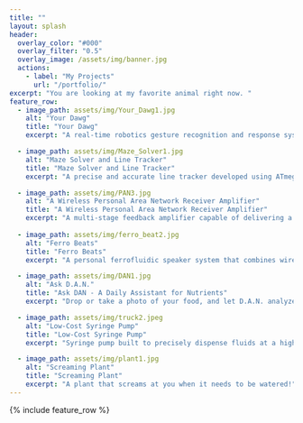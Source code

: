 ```yaml
---
title: ""
layout: splash
header:
  overlay_color: "#000"
  overlay_filter: "0.5"
  overlay_image: /assets/img/banner.jpg
  actions:
    - label: "My Projects"
      url: "/portfolio/"
excerpt: "You are looking at my favorite animal right now. "
feature_row:
  - image_path: assets/img/Your_Dawg1.jpg
    alt: "Your Dawg"
    title: "Your Dawg"
    excerpt: "A real-time robotics gesture recognition and response system mimicking a well-trained pet dog."

  - image_path: assets/img/Maze_Solver1.jpg
    alt: "Maze Solver and Line Tracker"
    title: "Maze Solver and Line Tracker"
    excerpt: "A precise and accurate line tracker developed using ATmega32u4 Pololu robot."

  - image_path: assets/img/PAN3.jpg
    alt: "A Wireless Personal Area Network Receiver Amplifier"
    title: "A Wireless Personal Area Network Receiver Amplifier"
    excerpt: "A multi-stage feedback amplifier capable of delivering a gain of 65 dB and a bandwidth of at least 100 kHz to 5.8 MHz."
  
  - image_path: assets/img/ferro_beat2.jpg
    alt: "Ferro Beats"
    title: "Ferro Beats"
    excerpt: "A personal ferrofluidic speaker system that combines wireless audio playback with dynamic visual output."

  - image_path: assets/img/DAN1.jpg
    alt: "Ask D.A.N."
    title: "Ask DAN - A Daily Assistant for Nutrients"
    excerpt: "Drop or take a photo of your food, and let D.A.N. analyze the nutrients and calories for you!"

  - image_path: assets/img/truck2.jpeg
    alt: "Low-Cost Syringe Pump"
    title: "Low-Cost Syringe Pump"
    excerpt: "Syringe pump built to precisely dispense fluids at a highly precise rate of 5uL/min."

  - image_path: assets/img/plant1.jpg
    alt: "Screaming Plant"
    title: "Screaming Plant"
    excerpt: "A plant that screams at you when it needs to be watered!"
---
```


{% include feature_row %}

